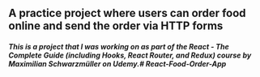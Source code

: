 ## A practice project where users can order food online and send the order via HTTP forms

##### This is a project that I was working on as part of the React - The Complete Guide (including Hooks, React Router, and Redux) course by Maximilian Schwarzmüller on Udemy.# React-Food-Order-App
